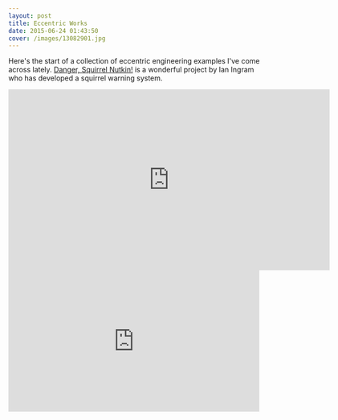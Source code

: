 ```yaml
---
layout: post
title: Eccentric Works
date: 2015-06-24 01:43:50
cover: /images/13082901.jpg
---
```



Here's the start of a collection of eccentric engineering examples I've come across lately.
<a href="http://www.ingramclockworks.com/machines/2009_squirrel.html">Danger, Squirrel Nutkin!</a> is a wonderful project by Ian Ingram who has developed a squirrel warning system.
<iframe width="640" height="360" src="https://player.vimeo.com/video/45975282?color=ffffff&portrait=0" frameborder="0" allowfullscreen></iframe>
<iframe src="https://player.vimeo.com/video/45975282?color=ffffff&portrait=0" width="500" height="281" frameborder="0"> </iframe>
